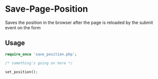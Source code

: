 # Save-Page-Position
Saves the position in the browser after the page is reloaded by the submit event on the form

## Usage
```php
require_once 'save_position.php';

/* something's going on here */

set_position();
